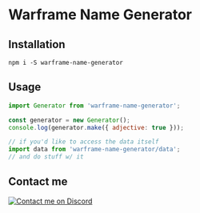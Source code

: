 # Warframe Name Generator

## Installation

```
npm i -S warframe-name-generator
```

## Usage

```js
import Generator from 'warframe-name-generator';

const generator = new Generator();
console.log(generator.make({ adjective: true }));

// if you'd like to access the data itself
import data from 'warframe-name-generator/data';
// and do stuff w/ it
```

## Contact me

[![Contact me on Discord](https://img.shields.io/badge/discord-Tobiah%230001-7289DA.svg)](https://discord.gg/jGZxH9f 'Contact me on Discord: Tobiah#0001')
